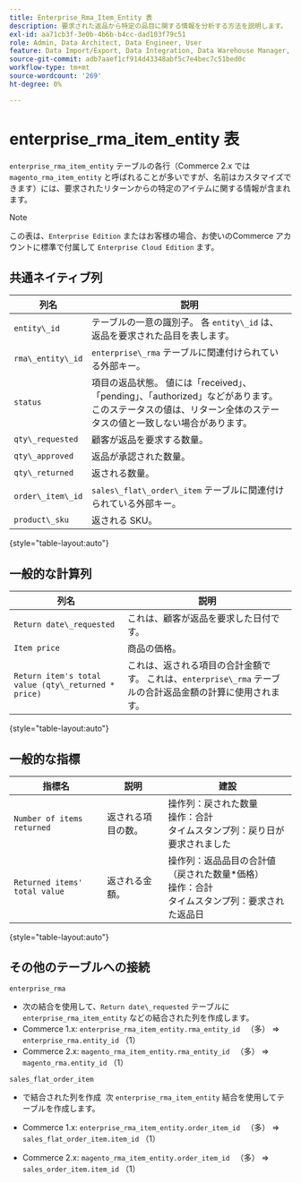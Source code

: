 ```yaml
---
title: Enterprise_Rma_Item_Entity 表
description: 要求された返品から特定の品目に関する情報を分析する方法を説明します。
exl-id: aa71cb3f-3e0b-4b6b-b4cc-dad103f79c51
role: Admin, Data Architect, Data Engineer, User
feature: Data Import/Export, Data Integration, Data Warehouse Manager, Commerce Tables
source-git-commit: adb7aaef1cf914d43348abf5c7e4bec7c51bed0c
workflow-type: tm+mt
source-wordcount: '269'
ht-degree: 0%

---
```


# enterprise_rma_item_entity 表

`enterprise_rma_item_entity` テーブルの各行（Commerce 2.x では `magento_rma_item_entity` と呼ばれることが多いですが、名前はカスタマイズできます）には、要求されたリターンからの特定のアイテムに関する情報が含まれます。

>[!NOTE]
>
>この表は、`Enterprise Edition` またはお客様の場合、お使いのCommerce アカウントに標準で付属して `Enterprise Cloud Edition` ます。

## 共通ネイティブ列

| **列名** | **説明** |
|---|---|
| `entity\_id` | テーブルの一意の識別子。 各 `entity\_id` は、返品を要求された品目を表します。 |
| `rma\_entity\_id` | `enterprise\_rma` テーブルに関連付けられている外部キー。 |
| `status` | 項目の返品状態。 値には「received」、「pending」、「authorized」などがあります。 このステータスの値は、リターン全体のステータスの値と一致しない場合があります。 |
| `qty\_requested` | 顧客が返品を要求する数量。 |
| `qty\_approved` | 返品が承認された数量。 |
| `qty\_returned` | 返される数量。 |
| `order\_item\_id` | `sales\_flat\_order\_item` テーブルに関連付けられている外部キー。 |
| `product\_sku` | 返される SKU。 |

{style="table-layout:auto"}

## 一般的な計算列

| **列名** | **説明** |
|---|---|
| `Return date\_requested` | これは、顧客が返品を要求した日付です。 |
| `Item price` | 商品の価格。 |
| `Return item's total value (qty\_returned * price)` | これは、返される項目の合計金額です。 これは、`enterprise\_rma` テーブルの合計返品金額の計算に使用されます。 |

{style="table-layout:auto"}

## 一般的な指標

| **指標名** | **説明** | **建設** |
|---|---|---|
| `Number of items returned` | 返される項目の数。 | 操作列：戻された数量 <br> 操作：合計 <br> タイムスタンプ列：戻り日が要求されました |
| `Returned items' total value` | 返される金額。 | 操作列：返品品目の合計値（戻された数量*価格） <br> 操作：合計 <br> タイムスタンプ列：要求された返品日 |

{style="table-layout:auto"}

## その他のテーブルへの接続

`enterprise_rma`

* 次の結合を使用して、`Return date\_requested` テーブルに `enterprise_rma_item_entity` などの結合された列を作成します。
* Commerce 1.x: `enterprise_rma_item_entity.rma_entity_id ` （多） => `enterprise_rma.entity_id` （1）
* Commerce 2.x: `magento_rma_item_entity.rma_entity_id ` （多） => `magento_rma.entity_id` （1）

`sales_flat_order_item`

* で結合された列を作成  次 `enterprise_rma_item_entity` 結合を使用してテーブルを作成します。

* Commerce 1.x: `enterprise_rma_item_entity.order_item_id ` （多） => `sales_flat_order_item.item_id` （1）
* Commerce 2.x: `magento_rma_item_entity.order_item_id ` （多） => `sales_order_item.item_id` （1）
